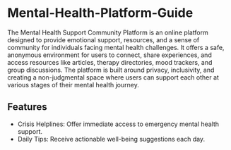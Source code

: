 # Mental-Health-Platform-Guide

The Mental Health Support Community Platform is an online platform designed to provide emotional support, resources, and a sense of community for individuals facing mental health challenges. It offers a safe, anonymous environment for users to connect, share experiences, and access resources like articles, therapy directories, mood trackers, and group discussions. The platform is built around privacy, inclusivity, and creating a non-judgmental space where users can support each other at various stages of their mental health journey.

## Features

- Crisis Helplines: Offer immediate access to emergency mental health support.
- Daily Tips: Receive actionable well-being suggestions each day.
